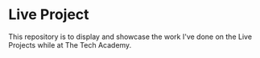 # Live Project
This repository is to display and showcase the work I've done on the Live Projects while at The Tech Academy. 
